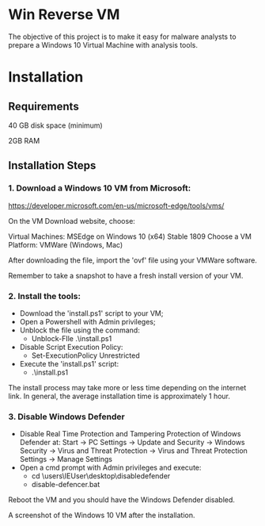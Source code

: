 # Win Reverse VM

The objective of this project is to make it easy for malware analysts to prepare a Windows 10 Virtual Machine with analysis tools. 

# Installation

## Requirements

40 GB disk space (minimum)

2GB RAM

## Installation Steps

### 1. Download a Windows 10 VM from Microsoft:

https://developer.microsoft.com/en-us/microsoft-edge/tools/vms/

On the VM Download website, choose:

  Virtual Machines: MSEdge on Windows 10 (x64) Stable 1809
  Choose a VM Platform: VMWare (Windows, Mac)

After downloading the file, import the 'ovf' file using your VMWare software.

Remember to take a snapshot to have a fresh install version of your VM.

### 2. Install the tools:

  - Download the 'install.ps1' script to your VM;
  - Open a Powershell with Admin privileges;
  - Unblock the file using the command:
    - Unblock-FIle .\install.ps1
  - Disable Script Execution Policy:
    - Set-ExecutionPolicy Unrestricted
  - Execute the 'install.ps1' script:
    - .\install.ps1

  The install process may take more or less time depending on the internet link. In general, the average installation time is approximately 1 hour.

### 3. Disable Windows Defender

  - Disable Real Time Protection and Tampering Protection of Windows Defender at:
    	Start -> PC Settings -> Update and Security -> Windows Security -> Virus and Threat Protection -> Virus and Threat Protection Settings -> Manage Settings
  - Open a cmd prompt with Admin privileges and execute:
      - cd \users\IEUser\desktop\disabledefender
      - disable-defencer.bat
     
  Reboot the VM and you should have the Windows Defender disabled.


A screenshot of the Windows 10 VM after the installation.


  

